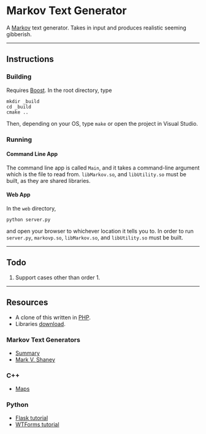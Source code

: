 # Markov Text Generator
A [Markov](https://en.wikipedia.org/wiki/Markov_chain) text generator.
Takes in input and produces realistic seeming gibberish.

---

## Instructions

### Building
Requires [Boost](http://www.boost.org/).
In the root directory,
type
```
mkdir _build
cd _build
cmake ..
```
Then, depending on your OS, type `make` or open the project in Visual Studio.

### Running

#### Command Line App
The command line app is called `Main`,
and it takes a command-line argument which is the file to read from.
`libMarkov.so`, and `libUtility.so` must be built,
as they are shared libraries.

#### Web App
In the `web` directory,
```
python server.py
```
and open your browser to whichever location it tells you to.
In order to run `server.py`, 
`markovp.so`, `libMarkov.so`, and `libUtility.so` must be built.

---

## Todo
1. Support cases other than order 1.

---

## Resources
* A clone of this written in [PHP](https://bitbucket.org/gaikema/markovbot).
* Libraries [download](https://bitbucket.org/gaikema/markovtextgenerator/downloads).

### Markov Text Generators
* [Summary](http://stackoverflow.com/questions/4081662/explain-markov-chain-algorithm-in-laymans-terms)
* [Mark V. Shaney](http://www.yisongyue.com/shaney/)

### C++
* [Maps](http://www.cplusplus.com/reference/map/map/)

### Python
* [Flask tutorial](http://code.tutsplus.com/tutorials/creating-a-web-app-from-scratch-using-python-flask-and-mysql--cms-22972)
* [WTForms tutorial](http://www.tutorialspoint.com/flask/flask_wtf.htm)